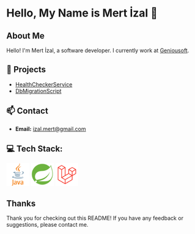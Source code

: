 # Hello, My Name is Mert İzal 👋

## About Me

Hello! I'm Mert İzal, a software developer. I currently work at [Geniousoft](https://www.geniousoft.com/).

## 🔭 Projects

- [HealthCheckerService](https://github.com/mertizal/HealthChecker)
- [DbMigrationScript](https://github.com/mertizal/DbMigrationScript)


## 📫 Contact

- **Email:** izal.mert@gmail.com

## 💻 Tech Stack:

<img src="https://github.com/github/explore/raw/main/topics/java/java.png" alt="Java Logo" width="60" height="60"> <img src="https://github.com/github/explore/raw/main/topics/spring-boot/spring-boot.png" alt="Spring Boot Logo" width="60" height="60"> <img src="https://github.com/github/explore/raw/main/topics/laravel/laravel.png" alt="Laravel Logo" width="60" height="60">


## Thanks

Thank you for checking out this README! If you have any feedback or suggestions, please contact me.

